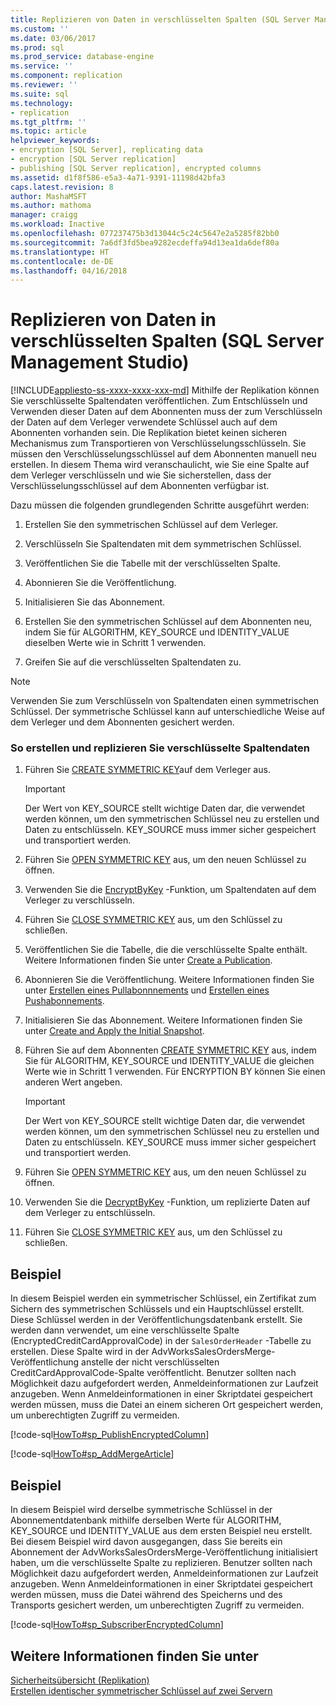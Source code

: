 ```yaml
---
title: Replizieren von Daten in verschlüsselten Spalten (SQL Server Management Studio) | Microsoft-Dokumentation
ms.custom: ''
ms.date: 03/06/2017
ms.prod: sql
ms.prod_service: database-engine
ms.service: ''
ms.component: replication
ms.reviewer: ''
ms.suite: sql
ms.technology:
- replication
ms.tgt_pltfrm: ''
ms.topic: article
helpviewer_keywords:
- encryption [SQL Server], replicating data
- encryption [SQL Server replication]
- publishing [SQL Server replication], encrypted columns
ms.assetid: d1f8f586-e5a3-4a71-9391-11198d42bfa3
caps.latest.revision: 8
author: MashaMSFT
ms.author: mathoma
manager: craigg
ms.workload: Inactive
ms.openlocfilehash: 077237475b3d13044c5c24c5647e2a5285f82bb0
ms.sourcegitcommit: 7a6df3fd5bea9282ecdeffa94d13ea1da6def80a
ms.translationtype: HT
ms.contentlocale: de-DE
ms.lasthandoff: 04/16/2018
---
```

# <a name="replicate-data-in-encrypted-columns-sql-server-management-studio"></a>Replizieren von Daten in verschlüsselten Spalten (SQL Server Management Studio)
[!INCLUDE[appliesto-ss-xxxx-xxxx-xxx-md](../../../includes/appliesto-ss-xxxx-xxxx-xxx-md.md)]
  Mithilfe der Replikation können Sie verschlüsselte Spaltendaten veröffentlichen. Zum Entschlüsseln und Verwenden dieser Daten auf dem Abonnenten muss der zum Verschlüsseln der Daten auf dem Verleger verwendete Schlüssel auch auf dem Abonnenten vorhanden sein. Die Replikation bietet keinen sicheren Mechanismus zum Transportieren von Verschlüsselungsschlüsseln. Sie müssen den Verschlüsselungsschlüssel auf dem Abonnenten manuell neu erstellen. In diesem Thema wird veranschaulicht, wie Sie eine Spalte auf dem Verleger verschlüsseln und wie Sie sicherstellen, dass der Verschlüsselungsschlüssel auf dem Abonnenten verfügbar ist.  
  
 Dazu müssen die folgenden grundlegenden Schritte ausgeführt werden:  
  
1.  Erstellen Sie den symmetrischen Schlüssel auf dem Verleger.  
  
2.  Verschlüsseln Sie Spaltendaten mit dem symmetrischen Schlüssel.  
  
3.  Veröffentlichen Sie die Tabelle mit der verschlüsselten Spalte.  
  
4.  Abonnieren Sie die Veröffentlichung.  
  
5.  Initialisieren Sie das Abonnement.  
  
6.  Erstellen Sie den symmetrischen Schlüssel auf dem Abonnenten neu, indem Sie für ALGORITHM, KEY_SOURCE und IDENTITY_VALUE dieselben Werte wie in Schritt 1 verwenden.  
  
7.  Greifen Sie auf die verschlüsselten Spaltendaten zu.  
  
> [!NOTE]  
>  Verwenden Sie zum Verschlüsseln von Spaltendaten einen symmetrischen Schlüssel. Der symmetrische Schlüssel kann auf unterschiedliche Weise auf dem Verleger und dem Abonnenten gesichert werden.  
  
### <a name="to-create-and-replicate-encrypted-column-data"></a>So erstellen und replizieren Sie verschlüsselte Spaltendaten  
  
1.  Führen Sie [CREATE SYMMETRIC KEY](../../../t-sql/statements/create-symmetric-key-transact-sql.md)auf dem Verleger aus.  
  
    > [!IMPORTANT]  
    >  Der Wert von KEY_SOURCE stellt wichtige Daten dar, die verwendet werden können, um den symmetrischen Schlüssel neu zu erstellen und Daten zu entschlüsseln. KEY_SOURCE muss immer sicher gespeichert und transportiert werden.  
  
2.  Führen Sie [OPEN SYMMETRIC KEY](../../../t-sql/statements/open-symmetric-key-transact-sql.md) aus, um den neuen Schlüssel zu öffnen.  
  
3.  Verwenden Sie die [EncryptByKey](../../../t-sql/functions/encryptbykey-transact-sql.md) -Funktion, um Spaltendaten auf dem Verleger zu verschlüsseln.  
  
4.  Führen Sie [CLOSE SYMMETRIC KEY](../../../t-sql/statements/close-symmetric-key-transact-sql.md) aus, um den Schlüssel zu schließen.  
  
5.  Veröffentlichen Sie die Tabelle, die die verschlüsselte Spalte enthält. Weitere Informationen finden Sie unter [Create a Publication](../../../relational-databases/replication/publish/create-a-publication.md).  
  
6.  Abonnieren Sie die Veröffentlichung. Weitere Informationen finden Sie unter [Erstellen eines Pullabonnnements](../../../relational-databases/replication/create-a-pull-subscription.md) und [Erstellen eines Pushabonnements](../../../relational-databases/replication/create-a-push-subscription.md).  
  
7.  Initialisieren Sie das Abonnement. Weitere Informationen finden Sie unter [Create and Apply the Initial Snapshot](../../../relational-databases/replication/create-and-apply-the-initial-snapshot.md).  
  
8.  Führen Sie auf dem Abonnenten [CREATE SYMMETRIC KEY](../../../t-sql/statements/create-symmetric-key-transact-sql.md) aus, indem Sie für ALGORITHM, KEY_SOURCE und IDENTITY_VALUE die gleichen Werte wie in Schritt 1 verwenden. Für ENCRYPTION BY können Sie einen anderen Wert angeben.  
  
    > [!IMPORTANT]  
    >  Der Wert von KEY_SOURCE stellt wichtige Daten dar, die verwendet werden können, um den symmetrischen Schlüssel neu zu erstellen und Daten zu entschlüsseln. KEY_SOURCE muss immer sicher gespeichert und transportiert werden.  
  
9. Führen Sie [OPEN SYMMETRIC KEY](../../../t-sql/statements/open-symmetric-key-transact-sql.md) aus, um den neuen Schlüssel zu öffnen.  
  
10. Verwenden Sie die [DecryptByKey](../../../t-sql/functions/decryptbykey-transact-sql.md) -Funktion, um replizierte Daten auf dem Verleger zu entschlüsseln.  
  
11. Führen Sie [CLOSE SYMMETRIC KEY](../../../t-sql/statements/close-symmetric-key-transact-sql.md) aus, um den Schlüssel zu schließen.  
  
## <a name="example"></a>Beispiel  
 In diesem Beispiel werden ein symmetrischer Schlüssel, ein Zertifikat zum Sichern des symmetrischen Schlüssels und ein Hauptschlüssel erstellt. Diese Schlüssel werden in der Veröffentlichungsdatenbank erstellt. Sie werden dann verwendet, um eine verschlüsselte Spalte (EncryptedCreditCardApprovalCode) in der `SalesOrderHeader` -Tabelle zu erstellen. Diese Spalte wird in der AdvWorksSalesOrdersMerge-Veröffentlichung anstelle der nicht verschlüsselten CreditCardApprovalCode-Spalte veröffentlicht. Benutzer sollten nach Möglichkeit dazu aufgefordert werden, Anmeldeinformationen zur Laufzeit anzugeben. Wenn Anmeldeinformationen in einer Skriptdatei gespeichert werden müssen, muss die Datei an einem sicheren Ort gespeichert werden, um unberechtigten Zugriff zu vermeiden.  
  
 [!code-sql[HowTo#sp_PublishEncryptedColumn](../../../relational-databases/replication/codesnippet/tsql/replicate-data-in-encryp_1.sql)]  
  
 [!code-sql[HowTo#sp_AddMergeArticle](../../../relational-databases/replication/codesnippet/tsql/replicate-data-in-encryp_2.sql)]  
  
## <a name="example"></a>Beispiel  
 In diesem Beispiel wird derselbe symmetrische Schlüssel in der Abonnementdatenbank mithilfe derselben Werte für ALGORITHM, KEY_SOURCE und IDENTITY_VALUE aus dem ersten Beispiel neu erstellt. Bei diesem Beispiel wird davon ausgegangen, dass Sie bereits ein Abonnement der AdvWorksSalesOrdersMerge-Veröffentlichung initialisiert haben, um die verschlüsselte Spalte zu replizieren. Benutzer sollten nach Möglichkeit dazu aufgefordert werden, Anmeldeinformationen zur Laufzeit anzugeben. Wenn Anmeldeinformationen in einer Skriptdatei gespeichert werden müssen, muss die Datei während des Speicherns und des Transports gesichert werden, um unberechtigten Zugriff zu vermeiden.  
  
 [!code-sql[HowTo#sp_SubscriberEncryptedColumn](../../../relational-databases/replication/codesnippet/tsql/replicate-data-in-encryp_3.sql)]  
  
## <a name="see-also"></a>Weitere Informationen finden Sie unter  
 [Sicherheitsübersicht &#40;Replikation&#41;](../../../relational-databases/replication/security/security-overview-replication.md)   
 [Erstellen identischer symmetrischer Schlüssel auf zwei Servern](../../../relational-databases/security/encryption/create-identical-symmetric-keys-on-two-servers.md)  
  
  
